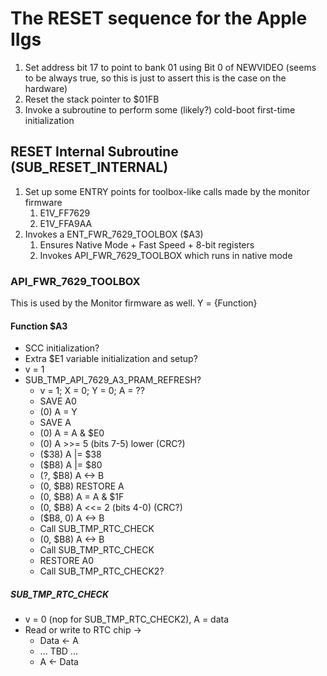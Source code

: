 
# The RESET sequence for the Apple IIgs

1. Set address bit 17 to point to bank 01 using Bit 0 of NEWVIDEO (seems to be
   always true, so this is just to assert this is the case on the hardware)
2. Reset the stack pointer to $01FB
3. Invoke a subroutine to perform some (likely?) cold-boot first-time
   initialization

## RESET Internal Subroutine (SUB_RESET_INTERNAL)

1. Set up some ENTRY points for toolbox-like calls made by the monitor firmware
   1. E1V_FF7629
   2. E1V_FFA9AA
2. Invokes a ENT_FWR_7629_TOOLBOX ($A3)
      1. Ensures Native Mode + Fast Speed + 8-bit registers
      2. Invokes API_FWR_7629_TOOLBOX which runs in native mode

### API_FWR_7629_TOOLBOX

This is used by the Monitor firmware as well.  Y = {Function}

#### Function $A3

* SCC initialization?
* Extra $E1 variable initialization and setup?
* v = 1
* SUB_TMP_API_7629_A3_PRAM_REFRESH?
  * v = 1; X = 0; Y = 0; A = ??
  * SAVE A0
  * (0) A = Y
  * SAVE A
  * (0) A = A & $E0
  * (0) A >>= 5         (bits 7-5) lower (CRC?)
  * ($38) A |= $38
  * ($B8) A |= $80
  * (?, $B8) A <-> B
  * (0, $B8) RESTORE A
  * (0, $B8) A = A & $1F
  * (0, $B8) A <<= 2    (bits 4-0)       (CRC?)
  * ($B8, 0) A <-> B
  * Call SUB_TMP_RTC_CHECK
  * (0, $B8) A <-> B
  * Call SUB_TMP_RTC_CHECK
  * RESTORE A0
  * Call SUB_TMP_RTC_CHECK2?

##### SUB_TMP_RTC_CHECK

* v = 0 (nop for SUB_TMP_RTC_CHECK2), A = data
* Read or write to RTC chip ->
  * Data <- A
  * ... TBD ...
  * A <- Data